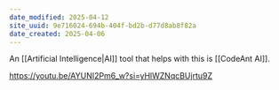 ```yaml
---
date_modified: 2025-04-12
site_uuid: 9e716024-694b-404f-bd2b-d77d8ab8f82a
date_created: 2025-04-06
---
```


An [[Artificial Intelligence|AI]] tool that helps with this is [[CodeAnt AI]]. 

https://youtu.be/AYUNI2Pm6_w?si=yHlWZNqcBUjrtu9Z